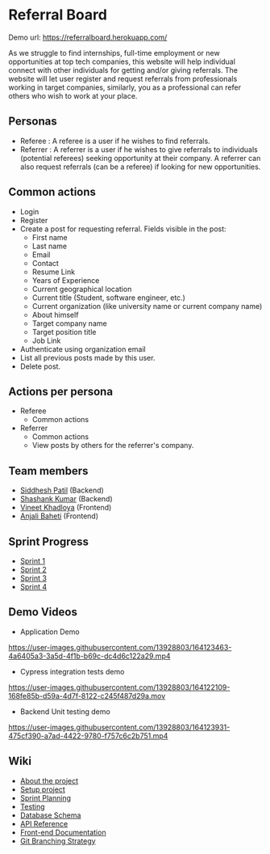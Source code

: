 # Referral Board

Demo url: https://referralboard.herokuapp.com/


As we struggle to find internships, full-time employment or new opportunities at top tech companies, this website will help individual connect with other individuals for getting and/or giving referrals. The website will let user register and request referrals from professionals working in target companies, similarly, you as a professional can refer others who wish to work at your place.

## Personas
- Referee : A referee is a user if he wishes to find referrals.
- Referrer : A referrer is a user if he wishes to give referrals to individuals (potential referees) seeking opportunity at their company. A referrer can also request referrals (can be a referee) if looking for new opportunities.

## Common actions
- Login
- Register
- Create a post for requesting referral. Fields visible in the post:
    - First name
    - Last name
    - Email 
    - Contact
    - Resume Link
    - Years of Experience
    - Current geographical location
    - Current title (Student, software engineer, etc.)
    - Current organization (like university name or current company name)
    - About himself
    - Target company name
    - Target position title
    - Job Link
- Authenticate using organization email
- List all previous posts made by this user.
- Delete post.

## Actions per persona
- Referee
    - Common actions
- Referrer
    - Common actions
    - View posts by others for the referrer's company.

## Team members
- [Siddhesh Patil](https://github.com/haxxorsid) (Backend)
- [Shashank Kumar](https://github.com/shashank136) (Backend)
- [Vineet Khadloya](https://github.com/Vineetkhadloya) (Frontend)
- [Anjali Baheti](https://github.com/bahetianjali) (Frontend)

## Sprint Progress
- [Sprint 1](./Sprint1.md)
- [Sprint 2](./Sprint2.md)
- [Sprint 3](./Sprint3.md)
- [Sprint 4](./Sprint4.md)

## Demo Videos
- Application Demo

https://user-images.githubusercontent.com/13928803/164123463-4a6405a3-3a5d-4f1b-b69c-dc4d6c122a29.mp4
- Cypress integration tests demo

https://user-images.githubusercontent.com/13928803/164122109-168fe85b-d59a-4d7f-8122-c245f487d29a.mov
- Backend Unit testing demo

https://user-images.githubusercontent.com/13928803/164123931-475cf390-a7ad-4422-9780-f757c6c2b751.mp4

## Wiki
- [About the project](https://github.com/haxxorsid/referralboard/wiki)
- [Setup project](https://github.com/haxxorsid/referralboard/wiki/Setup)
- [Sprint Planning](https://github.com/haxxorsid/referralboard/wiki/Sprint-planning)
- [Testing](https://github.com/haxxorsid/referralboard/wiki/Testing)
- [Database Schema](https://github.com/haxxorsid/referralboard/wiki/Database-Schema)
- [API Reference](https://github.com/haxxorsid/referralboard/wiki/API-Reference)
- [Front-end Documentation](https://github.com/haxxorsid/referralboard/wiki/Frontend-Documentation)
- [Git Branching Strategy](https://github.com/haxxorsid/referralboard/wiki/Branching-Strategy)
